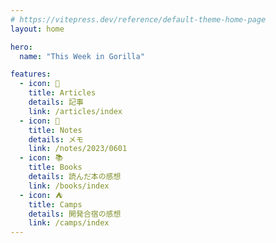 ```yaml
---
# https://vitepress.dev/reference/default-theme-home-page
layout: home

hero:
  name: "This Week in Gorilla"

features:
  - icon: 📰
    title: Articles
    details: 記事
    link: /articles/index
  - icon: 📔
    title: Notes
    details: メモ
    link: /notes/2023/0601
  - icon: 📚
    title: Books
    details: 読んだ本の感想
    link: /books/index
  - icon: ⛺
    title: Camps
    details: 開発合宿の感想
    link: /camps/index
---
```

